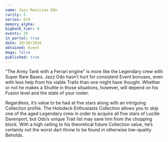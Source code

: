 ```yaml
---
name: Jazz Musician Odo
rarity: 5
series: ds9
memory_alpha:
bigbook_tier: 8
events: 26
in_portal: true
date: 10/10/2016
obtained: Event
mega: false
published: true
---
```


“The Army Tank with a Ferrari engine” is more like the Legendary crew with Super Rare Bases. Jazz Odo hasn’t hurt for consistent Event bonuses, even with less help from his viable Traits than one might have thought. Whether or not he makes a Shuttle in those situations, however, will depend on his Fusion level and the state of your roster.

Regardless, it’s value to be had at five stars along with an intriguing Collection profile. The Holodeck Enthusiasts Collection allows you to skip one of the aged Legendary crew in order to acquire all five stars of Lucille Davenport, but Odo’s unique Trait list may save him from the chopping block. With a high ceiling to his theoretical future Collection value, he’s certainly not the worst dart throw to be found in otherwise low-quality Beholds.
